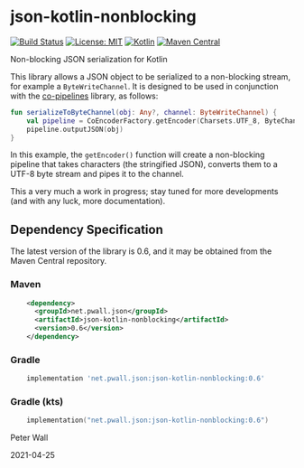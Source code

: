 # json-kotlin-nonblocking

[![Build Status](https://travis-ci.org/pwall567/json-kotlin-nonblocking.svg?branch=master)](https://travis-ci.org/pwall567/json-kotlin-nonblocking)
[![License: MIT](https://img.shields.io/badge/License-MIT-yellow.svg)](https://opensource.org/licenses/MIT)
[![Kotlin](https://img.shields.io/static/v1?label=Kotlin&message=v1.4.0&color=blue&logo=kotlin)](https://github.com/JetBrains/kotlin/releases/tag/v1.4.0)
[![Maven Central](https://img.shields.io/maven-central/v/net.pwall.json/json-kotlin-nonblocking?label=Maven%20Central)](https://search.maven.org/search?q=g:%22net.pwall.json%22%20AND%20a:%22json-kotlin-nonblocking%22)

Non-blocking JSON serialization for Kotlin

This library allows a JSON object to be serialized to a non-blocking stream, for example a `ByteWriteChannel`.
It is designed to be used in conjunction with the [co-pipelines](https://github.com/pwall567/co-pipelines.git) library,
as follows:
```kotlin
fun serializeToByteChannel(obj: Any?, channel: ByteWriteChannel) {
    val pipeline = CoEncoderFactory.getEncoder(Charsets.UTF_8, ByteChannelCoAcceptor(channel))
    pipeline.outputJSON(obj)
}
```
In this example, the `getEncoder()` function will create a non-blocking pipeline that takes characters (the stringified
JSON), converts them to a UTF-8 byte stream and pipes it to the channel.

This a very much a work in progress; stay tuned for more developments (and with any luck, more documentation).

## Dependency Specification

The latest version of the library is 0.6, and it may be obtained from the Maven Central repository.

### Maven
```xml
    <dependency>
      <groupId>net.pwall.json</groupId>
      <artifactId>json-kotlin-nonblocking</artifactId>
      <version>0.6</version>
    </dependency>
```
### Gradle
```groovy
    implementation 'net.pwall.json:json-kotlin-nonblocking:0.6'
```
### Gradle (kts)
```kotlin
    implementation("net.pwall.json:json-kotlin-nonblocking:0.6")
```

Peter Wall

2021-04-25
